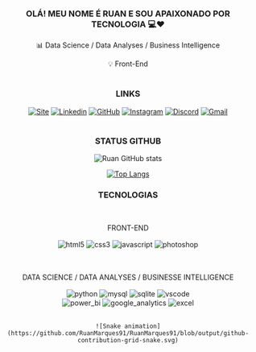 <div align="center">

### OLÁ! MEU NOME É RUAN E SOU APAIXONADO POR TECNOLOGIA 💻❤  

📊 Data Science / Data Analyses / Business Intelligence
<br>

💡 Front-End
<br><br>


### LINKS

[![Site](https://img.shields.io/badge/website-000000?style=for-the-badge&logo=About.me&logoColor=white)](https://heylink.me/ruanmarques/)
[![Linkedin](https://img.shields.io/badge/LinkedIn-0077B5?style=for-the-badge&logo=linkedin&logoColor=white)](https://www.linkedin.com/in/ruanmarques/)
[![GitHub](https://img.shields.io/badge/GitHub-100000?style=for-the-badge&logo=github&logoColor=white)](https://github.com/RuanMarques91)
[![Instagram](https://img.shields.io/badge/Instagram-E4405F?style=for-the-badge&logo=instagram&logoColor=white)](https://www.instagram.com/ruan_amarques/)
[![Discord](https://img.shields.io/badge/Discord-7289DA?style=for-the-badge&logo=discord&logoColor=white)](https://discord.gg/wEzqh2Pu)
[![Gmail](https://img.shields.io/badge/Gmail-D14836?style=for-the-badge&logo=gmail&logoColor=white)](mailto:ruanmarques.eng@gmail.com)
<br><br>

### STATUS GITHUB

![Ruan GitHub stats](https://github-readme-stats.vercel.app/api?username=RuanMarques91&show_icons=true&theme=radical)

[![Top Langs](https://github-readme-stats.vercel.app/api/top-langs/?username=RuanMarques91&layout=compact)](https://github.com/anuraghazra/github-readme-stats)
<br>


### TECNOLOGIAS 
<br>

FRONT-END
<div style="display: inline_block">
    <img align="center" alt="html5" src="https://img.shields.io/badge/HTML5-E34F26?style=for-the-badge&logo=html5&logoColor=white">
    <img align="center" alt="css3" src="https://img.shields.io/badge/CSS3-1572B6?style=for-the-badge&logo=css3&logoColor=white">
    <img align="center" alt="javascript" src="https://img.shields.io/badge/JavaScript-F7DF1E?style=for-the-badge&logo=javascript&logoColor=black">
    <img align="center" alt="photoshop" src="https://img.shields.io/badge/Adobe%20Photoshop-31A8FF?style=for-the-badge&logo=Adobe%20Photoshop&logoColor=black">
</div>
<br><br>

DATA SCIENCE / DATA ANALYSES / BUSINESSE INTELLIGENCE
<div style="display: inline_block">
    <img align="center" alt="python" src="https://img.shields.io/badge/Python-3776AB?style=for-the-badge&logo=python&logoColor=white">
    <img align="center" alt="mysql" src="https://img.shields.io/badge/MySQL-005C84?style=for-the-badge&logo=mysql&logoColor=white">
    <img align="center" alt="sqlite" src="https://img.shields.io/badge/SQLite-07405E?style=for-the-badge&logo=sqlite&logoColor=white">
    <img align="center" alt="vscode" src="https://img.shields.io/badge/Visual_Studio_Code-0078D4?style=for-the-badge&logo=visual%20studio%20code&logoColor=white">
    <br>
    <img align="center" alt="power_bi" src="https://img.shields.io/badge/PowerBI-F2C811?style=for-the-badge&logo=Power%20BI&logoColor=white">
    <img align="center" alt="google_analytics" src="https://img.shields.io/badge/Google%20Analytics-E37400?style=for-the-badge&logo=google%20analytics&logoColor=white">
    <img align="center" alt="excel" src="https://img.shields.io/badge/Microsoft_Excel-217346?style=for-the-badge&logo=microsoft-excel&logoColor=white"><br><br>
</div>
    
    ![Snake animation](https://github.com/RuanMarques91/RuanMarques91/blob/output/github-contribution-grid-snake.svg)
  
</div>
